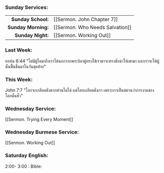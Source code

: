 ### Sunday Services:

|                     |                                 |
| ------------------: | :------------------------------ |
|  **Sunday School:** | [[Sermon. John Chapter 7]]      |
| **Sunday Morning:** | [[Sermon. Who Needs Salvation]] |
|   **Sunday Night:** | [[Sermon. Working Out]]         |

### Last Week:

ยอห์น 6:44 "ไม่มีผู้ใดมาถึงเราได้นอกจากพระบิดาผู้ทรงใช้เรามาจะทรงชักนำให้เขามา และเราจะให้ผู้นั้นฟื้นขึ้นมาในวันสุดท้าย"

### This Week:

John 7:7 "โลกจะเกลียดชังพวกท่านไม่ได้ แต่โลกเกลียดชังเรา เพราะเราเป็นพยานว่าการงานของโลกนั้นชั่ว"

### Wednesday Service:

[[Sermon. Trying Every Moment]]

### Wednesday Burmese Service:

[[Sermon. Working Out]]

### Saturday English:

2:00- 3:00 : Bible:
